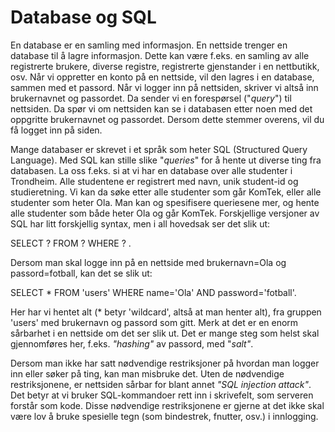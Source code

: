 # Database og SQL 

<!-- Legge til flere SQL-kommandoer som feks (--'' OR 1=1)-kommandoen og fortelle hvorfor den fungerer -->
En database er en samling med informasjon. En nettside trenger en database til å lagre informasjon. Dette kan være f.eks. en samling av alle registrerte brukere, diverse registre, registrerte gjenstander i en nettbutikk, osv. Når vi oppretter en konto på en nettside, vil den lagres i en database, sammen med et passord. Når vi logger inn på nettsiden, skriver vi altså inn brukernavnet og passordet. Da sender vi en forespørsel ("_query_") til nettsiden. Da spør vi om nettsiden kan se i databasen etter noen med det oppgritte brukernavnet og passordet. Dersom dette stemmer overens, vil du få logget inn på siden. 

Mange databaser er skrevet i et språk som heter SQL (Structured Query Language). Med SQL kan stille slike "_queries_" for å hente ut diverse ting fra databasen. La oss f.eks. si at vi har en database over alle studenter i Trondheim. Alle studentene er registrert med navn, unik student-id og studieretning. Vi kan da søke etter alle studenter som går KomTek, eller alle studenter som heter Ola. Man kan og spesifisere queriesene mer, og hente alle studenter som både heter Ola og går KomTek. Forskjellige versjoner av SQL har litt forskjellig syntax, men i all hovedsak ser det slik ut: 

SELECT ? FROM ? WHERE ? . 

Dersom man skal logge inn på en nettside med brukernavn=Ola og passord=fotball, kan det se slik ut:

SELECT \* FROM 'users' WHERE name='Ola' AND password='fotball'.

Her har vi hentet alt (\* betyr 'wildcard', altså at man henter alt), fra gruppen 'users' med brukernavn og passord som gitt. Merk at det er en enorm sårbarhet i en nettside om det ser slik ut. Det er mange steg som helst skal gjennomføres her, f.eks. _"hashing"_ av passord, med "_salt"_. 

Dersom man ikke har satt nødvendige restriksjoner på hvordan man logger inn eller søker på ting, kan man misbruke det. Uten de nødvendige restriksjonene, er nettsiden sårbar for blant annet _"SQL injection attack"_. Det betyr at vi bruker SQL-kommandoer rett inn i skrivefelt, som serveren forstår som kode. Disse nødvendige restriksjonene er gjerne at det ikke skal være lov å bruke spesielle tegn (som bindestrek, fnutter, osv.) i innlogging. 